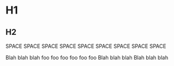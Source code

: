 # H1

## H2

SPACE SPACE SPACE
SPACE SPACE SPACE
SPACE SPACE SPACE

Blah blah blah
foo foo foo
foo foo foo
Blah blah blah
Blah blah blah
